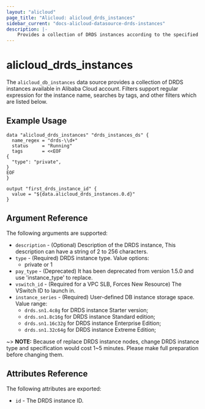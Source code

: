 ```yaml
---
layout: "alicloud"
page_title: "Alicloud: alicloud_drds_instances"
sidebar_current: "docs-alicloud-datasource-drds-instances"
description: |-
    Provides a collection of DRDS instances according to the specified filters.
---
```


# alicloud\_drds\_instances

The `alicloud_db_instances` data source provides a collection of DRDS instances available in Alibaba Cloud account.
Filters support regular expression for the instance name, searches by tags, and other filters which are listed below.

## Example Usage

```
data "alicloud_drds_instances" "drds_instances_ds" {
  name_regex = "drds-\\d+"
  status     = "Running"
  tags       = <<EOF
{
  "type": "private",
}
EOF
}

output "first_drds_instance_id" {
  value = "${data.alicloud_drds_instances.0.d}"
}
```

## Argument Reference

The following arguments are supported:

* `description` - (Optional) Description of the DRDS instance, This description can have a string of 2 to 256 characters.
* `type` - (Required) DRDS instance type. Value options: 
    - private or 1
* `pay_type` - (Deprecated) It has been deprecated from version 1.5.0 and use 'instance_type' to replace.
* `vswitch_id` - (Required for a VPC SLB, Forces New Resource) The VSwitch ID to launch in.
* `instance_series` - (Required) User-defined DB instance storage space. Value range:
    - `drds.sn1.4c8g` for DRDS instance Starter version;
    - `drds.sn1.8c16g` for DRDS instance Standard edition;
    - `drds.sn1.16c32g` for DRDS instance Enterprise Edition;
    - `drds.sn1.32c64g` for DRDS instance Extreme Edition;
    
~> **NOTE:** Because of replace DRDS instance nodes, change DRDS instance type and specification would cost 1~5 minutes. Please make full preparation before changing them.

## Attributes Reference

The following attributes are exported:

* `id` - The DRDS instance ID.
